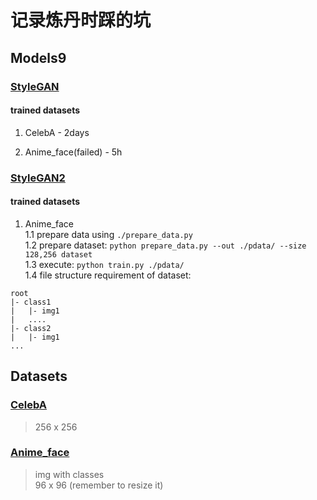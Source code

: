 # 记录炼丹时踩的坑

## Models9

### [StyleGAN](https://github.com/pphui8/StyleGAN.pytorch)
#### trained datasets
1. CelebA - 2days  

2. Anime_face(failed) - 5h  



### [StyleGAN2](https://github.com/pphui8/stylegan2-pytorch)
#### trained datasets
1. Anime_face  
1.1 prepare data using ```./prepare_data.py```  
1.2 prepare dataset: ```python prepare_data.py --out ./pdata/ --size 128,256 dataset```  
1.3 execute: ```python train.py ./pdata/```  
1.4 file structure requirement of dataset:
```
root
|- class1
|   |- img1
|   ....
|- class2
|   |- img1
...
```  


## Datasets

### [CelebA](http://mmlab.ie.cuhk.edu.hk/projects/CelebA.html)
> 256 x 256

### [Anime_face](https://paperswithcode.com/dataset/anime-face-dataset-by-character-name)
> img with classes  
> 96 x 96 (remember to resize it)